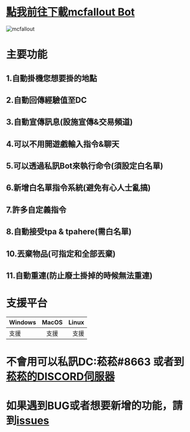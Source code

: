    [點我前往下載mcfallout Bot](https://github.com/rrt467778/mcfallout-Bot/releases)
===============================================================
![mcfallout](https://imgur.dcard.tw/cdQkFXQ.png "廢土伺服器logo")    

# 主要功能    
## 1.自動掛機您想要掛的地點  
## 2.自動回傳經驗值至DC  
## 3.自動宣傳訊息(設施宣傳&交易頻道)  
## 4.可以不用開遊戲輸入指令&聊天  
## 5.可以透過私訊Bot來執行命令(須設定白名單)  
## 6.新增白名單指令系統(避免有心人士亂搞)  
## 7.許多自定義指令   
## 8.自動接受tpa & tpahere(需白名單)  
## 10.丟棄物品(可指定和全部丟棄)  
## 11.自動重連(防止廢土掛掉的時候無法重連)    
  
# 支援平台
| Windows| MacOS | Linux |
|:-------|:-----:|------:|
| 支援 |  支援 |   支援 |  

# 不會用可以私訊DC:菘菘#8663  或者到[菘菘的DISCORD伺服器](https://discord.com/invite/5w9BUM4)   
# 如果遇到BUG或者想要新增的功能，請到[issues](https://github.com/rrt467778/mcfallout-Bot/issues)   
 
